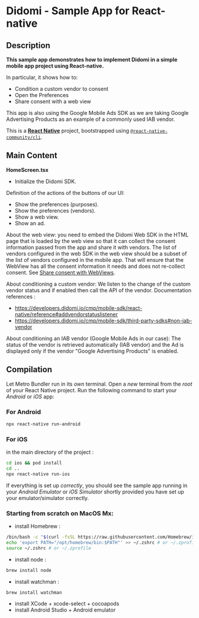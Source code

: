 #  Didomi - Sample App for React-native

## Description

**This sample app demonstrates how to implement Didomi in a simple mobile app project using React-native.**

In particular, it shows how to:
* Condition a custom vendor to consent
* Open the Preferences
* Share consent with a web view

This app is also using the Google Mobile Ads SDK as we are taking Google Advertising Products as an example of a commonly used IAB vendor.

This is a [**React Native**](https://reactnative.dev) project, bootstrapped using [`@react-native-community/cli`](https://github.com/react-native-community/cli).

## Main Content

**HomeScreen.tsx**

* Initialize the Didomi SDK.
  
Definition of the actions of the buttons of our UI:
* Show the preferences (purposes).
* Show the preferences (vendors).
* Show a web view.
* Show an ad.

About the web view: you need to embed the Didomi Web SDK in the HTML page that is loaded by the web view so that it can collect the consent information passed from the app and share it with vendors. The list of vendors configured in the web SDK in the web view should be a subset of the list of vendors configured in the mobile app. That will ensure that the WebView has all the consent information it needs and does not re-collect consent. See [Share consent with WebViews](https://developers.didomi.io/cmp/mobile-sdk/share-consent-with-webviews).

About conditioning a custom vendor:
We listen to the change of the custom vendor status and if enabled then call the API of the vendor.
Documentation references :
* https://developers.didomi.io/cmp/mobile-sdk/react-native/reference#addvendorstatuslistener
* https://developers.didomi.io/cmp/mobile-sdk/third-party-sdks#non-iab-vendor

About conditioning an IAB vendor (Google Mobile Ads in our case): 
The status of the vendor is retrieved automatically (IAB vendor) and the Ad is displayed only if the vendor "Google Advertising Products" is enabled.

## Compilation

Let Metro Bundler run in its _own_ terminal. Open a _new_ terminal from the _root_ of your React Native project. Run the following command to start your _Android_ or _iOS_ app:

### For Android

```bash
npx react-native run-android
```

### For iOS
in the main directory of the project :

```bash
cd ios && pod install
cd ..
npx react-native run-ios
```

If everything is set up _correctly_, you should see the sample app running in your _Android Emulator_ or _iOS Simulator_ shortly provided you have set up your emulator/simulator correctly.

### Starting from scratch on MacOS Mx:
* install Homebrew :
```bash
/bin/bash -c "$(curl -fsSL https://raw.githubusercontent.com/Homebrew/install/HEAD/install.sh)"
echo 'export PATH="/opt/homebrew/bin:$PATH"' >> ~/.zshrc # or ~/.zprofile
source ~/.zshrc # or ~/.zprofile
```
* install node :
```bash
brew install node
```
* install watchman :
```bash
brew install watchman
```
* install XCode + xcode-select + cocoapods
* install Android Studio + Android emulator